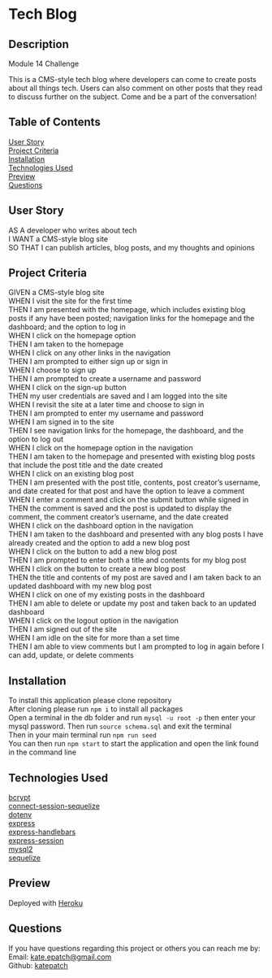 # Tech Blog

## Description

 Module 14 Challenge

This is a CMS-style tech blog where developers can come to create posts about all things tech.  Users can also comment on other posts that they read to discuss further on the subject.  Come and be a part of the conversation!

## Table of Contents

[User Story](#user-story)</br>
[Project Criteria](#project-criteria)</br>
[Installation](#installation)</br>
[Technologies Used](#technologies-used)</br>
[Preview](#preview)</br>
[Questions](#questions)

## User Story

AS A developer who writes about tech</br>
I WANT a CMS-style blog site</br>
SO THAT I can publish articles, blog posts, and my thoughts and opinions

## Project Criteria

GIVEN a CMS-style blog site</br>
WHEN I visit the site for the first time</br>
THEN I am presented with the homepage, which includes existing blog posts if any have been posted; navigation links for the homepage and the dashboard; and the option to log in</br>
WHEN I click on the homepage option</br>
THEN I am taken to the homepage</br>
WHEN I click on any other links in the navigation</br>
THEN I am prompted to either sign up or sign in</br>
WHEN I choose to sign up</br>
THEN I am prompted to create a username and password</br>
WHEN I click on the sign-up button</br>
THEN my user credentials are saved and I am logged into the site</br>
WHEN I revisit the site at a later time and choose to sign in</br>
THEN I am prompted to enter my username and password</br>
WHEN I am signed in to the site</br>
THEN I see navigation links for the homepage, the dashboard, and the option to log out</br>
WHEN I click on the homepage option in the navigation</br>
THEN I am taken to the homepage and presented with existing blog posts that include the post title and the date created</br>
WHEN I click on an existing blog post</br>
THEN I am presented with the post title, contents, post creator’s username, and date created for that post and have the option to leave a comment</br>
WHEN I enter a comment and click on the submit button while signed in</br>
THEN the comment is saved and the post is updated to display the comment, the comment creator’s username, and the date created</br>
WHEN I click on the dashboard option in the navigation</br>
THEN I am taken to the dashboard and presented with any blog posts I have already created and the option to add a new blog post</br>
WHEN I click on the button to add a new blog post</br>
THEN I am prompted to enter both a title and contents for my blog post</br>
WHEN I click on the button to create a new blog post</br>
THEN the title and contents of my post are saved and I am taken back to an updated dashboard with my new blog post</br>
WHEN I click on one of my existing posts in the dashboard</br>
THEN I am able to delete or update my post and taken back to an updated dashboard</br>
WHEN I click on the logout option in the navigation</br>
THEN I am signed out of the site</br>
WHEN I am idle on the site for more than a set time</br>
THEN I am able to view comments but I am prompted to log in again before I can add, update, or delete comments

## Installation

To install this application please clone repository</br>
After cloning please run `npm i` to install all packages</br>
Open a terminal in the db folder and run `mysql -u root -p` then enter your mysql password.  Then run `source schema.sql` and exit the terminal</br>
Then in your main terminal run `npm run seed`</br>
You can then run `npm start` to start the application and open the link found in the command line

## Technologies Used

[bcrypt](https://www.npmjs.com/package/bcrypt)</br>
[connect-session-sequelize](https://www.npmjs.com/package/connect-session-sequelize)</br>
[dotenv](https://www.npmjs.com/package/dotenv)</br>
[express](https://www.npmjs.com/package/express)</br>
[express-handlebars](https://www.npmjs.com/package/express-handlebars)</br>
[express-session](https://www.npmjs.com/package/express-session)</br>
[mysql2](https://www.npmjs.com/package/mysql2)</br>
[sequelize](https://www.npmjs.com/package/sequelize)

## Preview

Deployed with [Heroku](https://techy-talk.herokuapp.com/)
## Questions

If you have questions regarding this project or others you can reach me by:</br>
Email: kate.epatch@gmail.com</br>
Github: [katepatch](https://github.com/katepatch)
